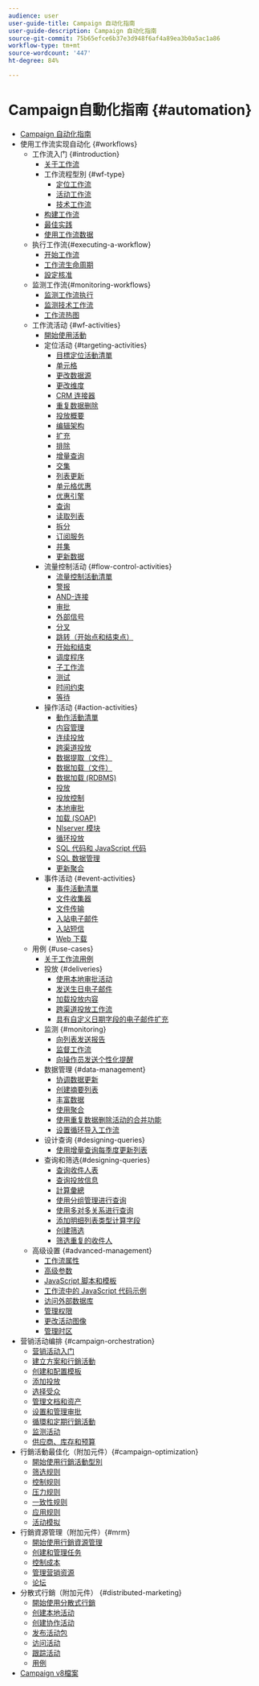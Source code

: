 ```yaml
---
audience: user
user-guide-title: Campaign 自动化指南
user-guide-description: Campaign 自动化指南
source-git-commit: 75b65efce6b37e3d948f6af4a89ea3b0a5ac1a86
workflow-type: tm+mt
source-wordcount: '447'
ht-degree: 84%

---
```



# Campaign自動化指南 {#automation}

+ [Campaign 自动化指南](home.md)
+ 使用工作流实现自动化 {#workflows}
   + 工作流入门 {#introduction}
      + [关于工作流](workflow/about-workflows.md)
      + 工作流程型別 {#wf-type}
         + [定位工作流](workflow/targeting-workflows.md)
         + [活动工作流](workflow/campaign-workflows.md)
         + [技术工作流](workflow/technical-workflows.md)
      + [构建工作流](workflow/build-a-workflow.md)
      + [最佳实践](workflow/workflow-best-practices.md)
      + [使用工作流数据](workflow/use-workflow-data.md)
   + 执行工作流{#executing-a-workflow}
      + [开始工作流](workflow/start-a-workflow.md)
      + [工作流生命周期](workflow/workflow-life-cycle.md)
      + [設定核准](workflow/define-approvals.md)
   + 监测工作流{#monitoring-workflows}
      + [监测工作流执行](workflow/monitor-workflow-execution.md)
      + [监测技术工作流](workflow/monitor-technical-workflows.md)
      + [工作流热图](workflow/heatmap.md)
   + 工作流活动 {#wf-activities}
      + [開始使用活動](workflow/activities.md)
      + 定位活动 {#targeting-activities}
         + [目標定位活動清單](workflow/targeting-activities.md)
         + [单元格](workflow/cells.md)
         + [更改数据源](workflow/change-data-source.md)
         + [更改维度](workflow/change-dimension.md)
         + [CRM 连接器](workflow/crm-connector.md)
         + [重复数据删除](workflow/deduplication.md)
         + [投放概要](workflow/delivery-outline.md)
         + [编辑架构](workflow/edit-schema.md)
         + [扩充](workflow/enrichment.md)
         + [排除](workflow/exclusion.md)
         + [增量查询](workflow/incremental-query.md)
         + [交集](workflow/intersection.md)
         + [列表更新](workflow/list-update.md)
         + [单元格优惠](workflow/offers-by-cell.md)
         + [优惠引擎](workflow/offer-engine.md)
         + [查询](workflow/query.md)
         + [读取列表](workflow/read-list.md)
         + [拆分](workflow/split.md)
         + [订阅服务](workflow/subscription-services.md)
         + [并集](workflow/union.md)
         + [更新数据](workflow/update-data.md)
      + 流量控制活动 {#flow-control-activities}
         + [流量控制活動清單](workflow/flow-control-activities.md)
         + [警报](workflow/alert.md)
         + [AND-连接](workflow/and-join.md)
         + [审批](workflow/approval.md)
         + [外部信号](workflow/external-signal.md)
         + [分叉](workflow/fork.md)
         + [跳转（开始点和结束点）](workflow/jump--start-point-and-end-point-.md)
         + [开始和结束](workflow/start-and-end.md)
         + [调度程序](workflow/scheduler.md)
         + [子工作流](workflow/sub-workflow.md)
         + [测试](workflow/test.md)
         + [时间约束](workflow/time-constraint.md)
         + [等待](workflow/wait.md)
      + 操作活动 {#action-activities}
         + [動作活動清單](workflow/action-activities.md)
         + [内容管理](workflow/content-management.md)
         + [连续投放](workflow/continuous-delivery.md)
         + [跨渠道投放](workflow/cross-channel-deliveries.md)
         + [数据提取（文件）](workflow/extraction--file-.md)
         + [数据加载（文件）](workflow/data-loading--file-.md)
         + [数据加载 (RDBMS)](workflow/data-loading--rdbms-.md)
         + [投放](workflow/delivery.md)
         + [投放控制](workflow/delivery-control.md)
         + [本地审批](workflow/local-approval.md)
         + [加载 (SOAP)](workflow/loading-soap.md)
         + [Nlserver 模块](workflow/nlserver-module.md)
         + [循环投放](workflow/recurring-delivery.md)
         + [SQL 代码和 JavaScript 代码](workflow/sql-code-and-javascript-code.md)
         + [SQL 数据管理](workflow/sql-data-management.md)
         + [更新聚合](workflow/update-aggregate.md)
      + 事件活动 {#event-activities}
         + [事件活動清單](workflow/event-activities.md)
         + [文件收集器](workflow/file-collector.md)
         + [文件传输](workflow/file-transfer.md)
         + [入站电子邮件](workflow/inbound-emails.md)
         + [入站短信](workflow/inbound-sms.md)
         + [Web 下载](workflow/web-download.md)
   + 用例 {#use-cases}
      + [关于工作流用例](workflow/workflow-use-cases.md)
      + 投放 {#deliveries}
         + [使用本地审批活动](workflow/local-approval-activity.md)
         + [发送生日电子邮件](workflow/send-a-birthday-email.md)
         + [加载投放内容](workflow/load-delivery-content.md)
         + [跨渠道投放工作流](workflow/cross-channel-delivery-workflow.md)
         + [具有自定义日期字段的电子邮件扩充](workflow/email-enrichment-with-custom-date-fields.md)
      + 监测 {#monitoring}
         + [向列表发送报告](workflow/send-a-report-to-a-list.md)
         + [监督工作流](workflow/workflow-supervision.md)
         + [向操作员发送个性化提醒](workflow/send-alerts-to-operators.md)
      + 数据管理 {#data-management}
         + [协调数据更新](workflow/coordinate-data-updates.md)
         + [创建摘要列表](workflow/create-a-summary-list.md)
         + [丰富数据](workflow/enrich-data.md)
         + [使用聚合](workflow/using-aggregates.md)
         + [使用重复数据删除活动的合并功能](workflow/deduplication-merge.md)
         + [设置循环导入工作流](workflow/recurring-import-workflow.md)
      + 设计查询 {#designing-queries}
         + [使用增量查询每季度更新列表](workflow/quarterly-list-update.md)
      + 查询和筛选{#designing-queries}
         + [查询收件人表](workflow/querying-recipient-table.md)
         + [查询投放信息](workflow/query-delivery-info.md)
         + [計算彙總](workflow/compute-aggregates.md)
         + [使用分组管理进行查询](workflow/query-grouping-management.md)
         + [使用多对多关系进行查询](workflow/query-many-to-many-relationship.md)
         + [添加明细列表类型计算字段](workflow/adding-enumeration-type-calculated-field.md)
         + [创建筛选](workflow/create-a-filter.md)
         + [筛选重复的收件人](workflow/filter-duplicated-recipients.md)
   + 高级设置 {#advanced-management}
      + [工作流属性](workflow/workflow-properties.md)
      + [高级参数](workflow/advanced-parameters.md)
      + [JavaScript 脚本和模板](workflow/javascript-scripts-and-templates.md)
      + [工作流中的 JavaScript 代码示例](workflow/javascript-in-workflows.md)
      + [访问外部数据库](workflow/accessing-an-external-database--fda-.md)
      + [管理权限](workflow/managing-rights.md)
      + [更改活动图像](workflow/change-activity-images.md)
      + [管理时区](workflow/managing-time-zones.md)
+ 营销活动编排 {#campaign-orchestration}
   + [营销活动入门](campaigns/set-up-campaigns.md)
   + [建立方案和行銷活動](campaigns/marketing-campaign-create.md)
   + [创建和配置模板](campaigns/marketing-campaign-templates.md)
   + [添加投放](campaigns/marketing-campaign-deliveries.md)
   + [选择受众](campaigns/marketing-campaign-target.md)
   + [管理文档和资产](campaigns/marketing-campaign-assets.md)
   + [设置和管理审批](campaigns/marketing-campaign-approval.md)
   + [循環和定期行銷活動](campaigns/recurring-periodic-campaigns.md)
   + [监测活动](campaigns/marketing-campaign-monitoring.md)
   + [供应商、库存和预算](campaigns/providers--stocks-and-budgets.md)
+ 行銷活動最佳化（附加元件）{#campaign-optimization}
   + [開始使用行銷活動型別](campaign-opt/campaign-typologies.md)
   + [筛选规则](campaign-opt/filtering-rules.md)
   + [控制规则](campaign-opt/control-rules.md)
   + [压力规则](campaign-opt/pressure-rules.md)
   + [一致性规则](campaign-opt/consistency-rules.md)
   + [应用规则](campaign-opt/apply-rules.md)
   + [活动模拟](campaign-opt/campaign-simulations.md)
+ 行銷資源管理（附加元件）{#mrm}
   + [開始使用行銷資源管理](mrm/about-marketing-resource-management.md)
   + [创建和管理任务](mrm/creating-and-managing-tasks.md)
   + [控制成本](mrm/controlling-costs.md)
   + [管理营销资源](mrm/managing-marketing-resources.md)
   + [论坛](mrm/discussion-forums.md)
+ 分散式行銷（附加元件） {#distributed-marketing}
   + [開始使用分散式行銷](distributed-marketing/about-distributed-marketing.md)
   + [创建本地活动](distributed-marketing/creating-a-local-campaign.md)
   + [创建协作活动](distributed-marketing/creating-a-collaborative-campaign.md)
   + [发布活动包](distributed-marketing/publishing-the-campaign-package.md)
   + [访问活动](distributed-marketing/accessing-campaigns.md)
   + [跟踪活动](distributed-marketing/tracking-a-campaign.md)
   + [用例](distributed-marketing/examples.md)
+ [Campaign v8檔案](https://experienceleague.adobe.com/docs/campaign/campaign-v8/campaign-home.html?lang=zh-Hans)